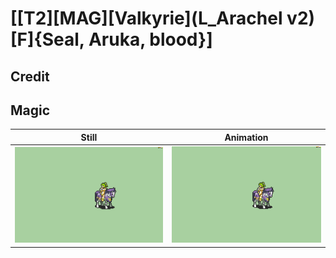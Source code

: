 # [\[T2\]\[MAG\]\[Valkyrie\]\(L_Arachel v2\)\[F\]{Seal, Aruka, blood}]

## Credit


	
## Magic

| Still | Animation |
| :---: | :-------: |
| ![Magic still](./Magic_000.png) | ![Magic animation](./Magic.gif) |
